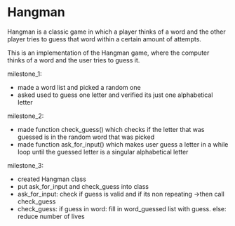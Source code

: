 # Hangman
Hangman is a classic game in which a player thinks of a word and the other player tries to guess that word within a certain amount of attempts.

This is an implementation of the Hangman game, where the computer thinks of a word and the user tries to guess it. 

milestone_1:
- made a word list and picked a random one
- asked used to guess one letter and verified its just one alphabetical letter

milestone_2:
- made function check_guess() which checks if the letter that was guessed is in the random word that was picked
- made function ask_for_input() which makes user guess a letter in a while loop until the guessed letter is a singular alphabetical letter

milestone_3:
- created Hangman class
- put ask_for_input and check_guess into class
- ask_for_input: check if guess is valid and if its non repeating ->then call check_guess
- check_guess: if guess in word: fill in word_guessed list with guess. else: reduce number of lives